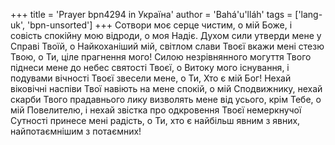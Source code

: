 +++
title = 'Prayer bpn4294 in Україна'
author = 'Bahá'u'lláh'
tags = ['lang-uk', 'bpn-unsorted']
+++
Сотвори моє серце чистим, о мій Боже, і совість спокійну мою відроди, о моя Надіє. Духом сили утверди мене у Справі Твоїй, о Найкоханіший мій, світлом слави Твоєї вкажи мені стезю Твою, о Ти, ціле прагнення мого! Силою незрівнянного могуття Твого піднеси мене до небес святості Твоєї, о Витоку мого існування, і подувами вічності Твоєї звесели мене, о Ти, Хто є мій Бог! Нехай віковічні наспіви Твої навіють на мене спокій, о мій Сподвижнику, нехай скарби Твого прадавнього лику визволять мене від усього, крім Тебе, о мій Повелителю, і нехай звістка про одкровення Твоєї немеркнучої Сутності принесе мені радість, о Ти, хто є найбільш явним з явних, найпотаємнішим з потаємних!
